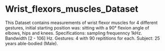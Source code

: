 # Wrist_flexors_muscles_Dataset
This Dataset contains measurements of wrist flexor muscles  for  4 different gestures, initial starting position was: sitting with a 90° flexion angle of elbows, hips and knees.
Specifications: 
sampling frequenncy 1kHz.
Bandwidth [2 - 106] Hz.
Gestures: 4 with 90 repititions for each.
Subject: 25 years able-bodied (Male). 
